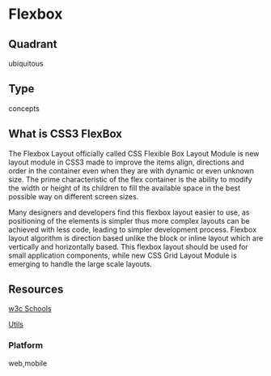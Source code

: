# Flexbox

## Quadrant
ubiquitous

## Type
concepts

## What is CSS3 FlexBox
The Flexbox Layout officially called CSS Flexible Box Layout Module is new layout module in CSS3 made to improve the items align, directions and order in the container even when they are with dynamic or even unknown size. The prime characteristic of the flex container is the ability to modify the width or height of its children to fill the available space in the best possible way on different screen sizes.

Many designers and developers find this flexbox layout easier to use, as positioning of the elements is simpler thus more complex layouts can be achieved with less code, leading to simpler development process. Flexbox layout algorithm is direction based unlike the block or inline layout which are vertically and horizontally based. This flexbox layout should be used for small application components, while new CSS Grid Layout Module is emerging to handle the large scale layouts.


## Resources
[w3c Schools](https://www.w3schools.com/css/css3_flexbox.asp)

[Utils](https://scotch.io/tutorials/a-visual-guide-to-css3-flexbox-properties)


### Platform
web,mobile


